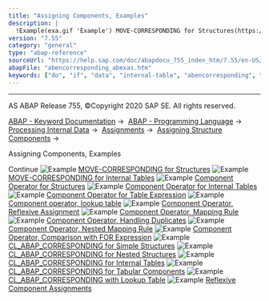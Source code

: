 ```yaml
---
title: "Assigning Components, Examples"
description: |
  !Example(exa.gif 'Example') MOVE-CORRESPONDING for Structures(https://help.sap.com/doc/abapdocu_755_index_htm/7.55/en-US/abenmove_corresponding_struc_abexa.htm) !Example(exa.gif 'Example') MOVE-CORRESPONDING for Internal Tables(https://help.sap.com/doc/abapdocu_755_index_htm/7.55/en-US/abenm
version: "7.55"
category: "general"
type: "abap-reference"
sourceUrl: "https://help.sap.com/doc/abapdocu_755_index_htm/7.55/en-US/abencorresponding_abexas.htm"
abapFile: "abencorresponding_abexas.htm"
keywords: ["do", "if", "data", "internal-table", "abencorresponding", "abexas"]
---
```


* * *

AS ABAP Release 755, ©Copyright 2020 SAP SE. All rights reserved.

[ABAP - Keyword Documentation](https://help.sap.com/doc/abapdocu_755_index_htm/7.55/en-US/abenabap.htm) →  [ABAP - Programming Language](https://help.sap.com/doc/abapdocu_755_index_htm/7.55/en-US/abenabap_reference.htm) →  [Processing Internal Data](https://help.sap.com/doc/abapdocu_755_index_htm/7.55/en-US/abenabap_data_working.htm) →  [Assignments](https://help.sap.com/doc/abapdocu_755_index_htm/7.55/en-US/abenvalue_assignments.htm) →  [Assigning Structure Components](https://help.sap.com/doc/abapdocu_755_index_htm/7.55/en-US/abencorresponding.htm) → 

Assigning Components, Examples

Continue
![Example](exa.gif "Example") [MOVE-CORRESPONDING for Structures](https://help.sap.com/doc/abapdocu_755_index_htm/7.55/en-US/abenmove_corresponding_struc_abexa.htm)
![Example](exa.gif "Example") [MOVE-CORRESPONDING for Internal Tables](https://help.sap.com/doc/abapdocu_755_index_htm/7.55/en-US/abenmove_corresponding_abexa.htm)
![Example](exa.gif "Example") [Component Operator for Structures](https://help.sap.com/doc/abapdocu_755_index_htm/7.55/en-US/abencorresponding_struct_abexa.htm)
![Example](exa.gif "Example") [Component Operator for Internal Tables](https://help.sap.com/doc/abapdocu_755_index_htm/7.55/en-US/abencorresponding_itab_abexa.htm)
![Example](exa.gif "Example") [Component Operator for Table Expression](https://help.sap.com/doc/abapdocu_755_index_htm/7.55/en-US/abencorresponding_table_exp_abexa.htm)
![Example](exa.gif "Example") [Component operator, lookup table](https://help.sap.com/doc/abapdocu_755_index_htm/7.55/en-US/abencorresponding_using_abexa.htm)
![Example](exa.gif "Example") [Component Operator, Reflexive Assignment](https://help.sap.com/doc/abapdocu_755_index_htm/7.55/en-US/abencorresponding_using_self_abexa.htm)
![Example](exa.gif "Example") [Component Operator, Mapping Rule](https://help.sap.com/doc/abapdocu_755_index_htm/7.55/en-US/abencorresponding_mapping_abexa.htm)
![Example](exa.gif "Example") [Component Operator, Handling Duplicates](https://help.sap.com/doc/abapdocu_755_index_htm/7.55/en-US/abencorresponding_duplicates_abexa.htm)
![Example](exa.gif "Example") [Component Operator, Nested Mapping Rule](https://help.sap.com/doc/abapdocu_755_index_htm/7.55/en-US/abencorresponding_deep_mapp_abexa.htm)
![Example](exa.gif "Example") [Component Operator, Comparison with FOR Expression](https://help.sap.com/doc/abapdocu_755_index_htm/7.55/en-US/abencorresponding_vs_for_abexa.htm)
![Example](exa.gif "Example") [CL\_ABAP\_CORRESPONDING for Simple Structures](https://help.sap.com/doc/abapdocu_755_index_htm/7.55/en-US/abencl_abap_corr_dyn_abexa.htm)
![Example](exa.gif "Example") [CL\_ABAP\_CORRESPONDING for Nested Structures](https://help.sap.com/doc/abapdocu_755_index_htm/7.55/en-US/abencl_abap_corr_struc_abexa.htm)
![Example](exa.gif "Example") [CL\_ABAP\_CORRESPONDING for Internal Tables](https://help.sap.com/doc/abapdocu_755_index_htm/7.55/en-US/abencl_abap_corr_itab_abexa.htm)
![Example](exa.gif "Example") [CL\_ABAP\_CORRESPONDING for Tabular Components](https://help.sap.com/doc/abapdocu_755_index_htm/7.55/en-US/abencl_abap_corr_deep_abexa.htm)
![Example](exa.gif "Example") [CL\_ABAP\_CORRESPONDING with Lookup Table](https://help.sap.com/doc/abapdocu_755_index_htm/7.55/en-US/abencl_abap_corr_lookup_abexa.htm)
![Example](exa.gif "Example") [Reflexive Component Assignments](https://help.sap.com/doc/abapdocu_755_index_htm/7.55/en-US/abenreflexive_corresponding_abexa.htm)